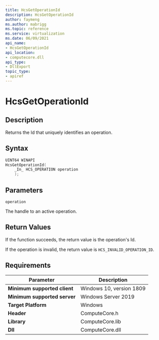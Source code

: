 ```yaml
---
title: HcsGetOperationId
description: HcsGetOperationId
author: faymeng
ms.author: mabrigg
ms.topic: reference
ms.service: virtualization
ms.date: 06/09/2021
api_name:
- HcsGetOperationId
api_location:
- computecore.dll
api_type:
- DllExport
topic_type: 
- apiref
---
```

# HcsGetOperationId

## Description

Returns the Id that uniquely identifies an operation.

## Syntax

```cpp
UINT64 WINAPI
HcsGetOperationId(
    _In_ HCS_OPERATION operation
    );
```

## Parameters

`operation`

The handle to an active operation.

## Return Values

If the function succeeds, the return value is the operation's Id.

If the operation is invalid, the return value is `HCS_INVALID_OPERATION_ID`.

## Requirements

|Parameter|Description|
|---|---|
| **Minimum supported client** | Windows 10, version 1809 |
| **Minimum supported server** | Windows Server 2019 |
| **Target Platform** | Windows |
| **Header** | ComputeCore.h |
| **Library** | ComputeCore.lib |
| **Dll** | ComputeCore.dll |
